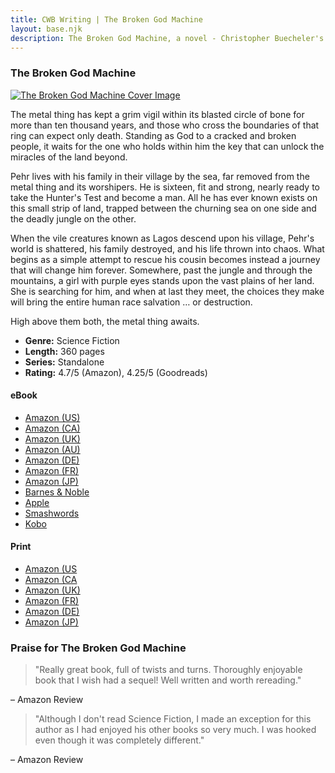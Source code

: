 ```yaml
---
title: CWB Writing | The Broken God Machine
layout: base.njk
description: The Broken God Machine, a novel - Christopher Buecheler's Author Site
---
```


### The Broken God Machine

<div class="image-cover-tbgm ir"><a href="/books/thebrokengodmachine/"><img srcset="/_img/books/tbgm_sm@2x.jpg 2x, /_img/books/tbgm_sm.jpg 1x" src="/_img/books/tbgm_sm.jpg" alt="The Broken God Machine Cover Image" /></a></div>

The metal thing has kept a grim vigil within its blasted circle of bone for more than ten thousand years, and those who cross the boundaries of that ring can expect only death. Standing as God to a cracked and broken people, it waits for the one who holds within him the key that can unlock the miracles of the land beyond.

Pehr lives with his family in their village by the sea, far removed from the metal thing and its worshipers. He is sixteen, fit and strong, nearly ready to take the Hunter's Test and become a man. All he has ever known exists on this small strip of land, trapped between the churning sea on one side and the deadly jungle on the other.

When the vile creatures known as Lagos descend upon his village, Pehr's world is shattered, his family destroyed, and his life thrown into chaos. What begins as a simple attempt to rescue his cousin becomes instead a journey that will change him forever. Somewhere, past the jungle and through the mountains, a girl with purple eyes stands upon the vast plains of her land. She is searching for him, and when at last they meet, the choices they make will bring the entire human race salvation … or destruction.

High above them both, the metal thing awaits.

- **Genre:** Science Fiction
- **Length:** 360 pages
- **Series:** Standalone
- **Rating:** 4.7/5 (Amazon), 4.25/5 (Goodreads)

#### eBook

- [Amazon (US)](http://www.amazon.com/The-Broken-Machine-Christopher-Buecheler/dp/B00EVVVUQ2)
- [Amazon (CA)](https://www.amazon.ca/The-Broken-Machine-Christopher-Buecheler/dp/B00EVVVUQ2)
- [Amazon (UK)](https://www.amazon.co.uk/The-Broken-Machine-Christopher-Buecheler/dp/B00EVVVUQ2)
- [Amazon (AU)](https://www.amazon.com.au/The-Broken-Machine-Christopher-Buecheler/dp/B00EVVVUQ2)
- [Amazon (DE)](https://www.amazon.de/The-Broken-Machine-Christopher-Buecheler/dp/B00EVVVUQ2)
- [Amazon (FR)](https://www.amazon.fr/The-Broken-Machine-Christopher-Buecheler/dp/B00EVVVUQ2)
- [Amazon (JP)](https://www.amazon.co.jp/The-Broken-Machine-Christopher-Buecheler/dp/B00EVVVUQ2)
- [Barnes & Noble](http://www.barnesandnoble.com/w/the-broken-god-machine-christopher-buecheler/1116804532)
- [Apple](https://itunes.apple.com/us/book/the-broken-god-machine/id717420794?mt=11)
- [Smashwords](https://www.smashwords.com/books/view/352689)
- [Kobo](http://store.kobobooks.com/en-US/ebook/the-broken-god-machine)

#### Print

- [Amazon (US](http://www.amazon.com/The-Broken-Machine-Christopher-Buecheler/dp/1491273739/)
- [Amazon (CA](http://www.amazon.ca/The-Broken-Machine-Christopher-Buecheler/dp/1491273739/)
- [Amazon (UK)](http://www.amazon.co.uk/The-Broken-Machine-Christopher-Buecheler/dp/1491273739/)
- [Amazon (FR)](http://www.amazon.fr/The-Broken-Machine-Christopher-Buecheler/dp/1491273739/)
- [Amazon (DE)](http://www.amazon.de/The-Broken-Machine-Christopher-Buecheler/dp/1491273739/)
- [Amazon (JP)](http://www.amazon.co.jp/The-Broken-Machine-Christopher-Buecheler/dp/1491273739/)

### Praise for The Broken God Machine

> "Really great book, full of twists and turns. Thoroughly enjoyable book that I wish had a sequel! Well written and worth rereading."

&ndash; Amazon Review

> "Although I don't read Science Fiction, I made an exception for this author as I had enjoyed his other books so very much. I was hooked even though it was completely different."

&ndash; Amazon Review

